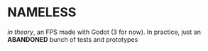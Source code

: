 # NAMELESS

*in theory*, an FPS made with Godot (3 for now). In practice, just an **ABANDONED** bunch of tests and prototypes
